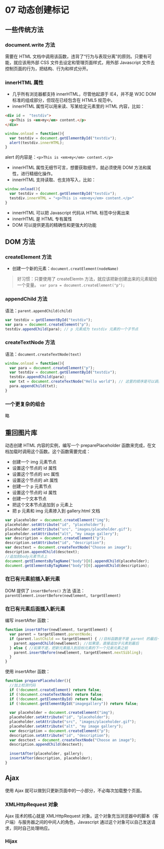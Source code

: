 # 07 动态创建标记

## 一些传统方法

### document.write 方法
需要在 HTML 文档中调用该函数，违背了“行为与表现分离”的原则。只要有可能，就应该用外部 CSS 文件去设定和管理页面样式，用外部 Javascript 文件去控制页面的行为，把结构、行为和样式分开。

### innerHTML 属性
- 几乎所有浏览器都支持 innerHTML，尽管他起源于 IE4，并不是 W3C DOM 标准的组成部分，但现在已经包含在 HTML5 规范中。
- innerHTML 属性可以用来读、写某给定元素里的 HTML 内容，比如：

```html
<div id =  "testdiv">
  <p>This is <em>my</em> content.</p>
</div>
```

```js
window.onload = function(){
  var testdiv = document.getElementById("testdiv");
  alert(testdiv.innerHTML);
}
```

alert 的内容是：`<p>This is <em>my</em> content.</p>`

- innerHTML 属性无细节可言，想要获取细节，就必须使用 DOM 方法和属性，进行精细化操作。
- innerHTML 支持读取、也支持写入，比如：

```js
window.onload(){
  var testdiv = document.getElementById("testdiv");
  testdiv.innerHTML = "<p>This is <em>my</em> content.</p>"
}
```

- innerHTML 可以把 Javascript 代码从 HTML 标签中分离出来
- innerHTML 是 HTML 专有属性
- DOM 可以提供更高的精确性和更强大的功能

## DOM 方法

### createElement 方法

- 创建一个新的元素：`document.creatElement(nodeName)`

> 好习惯：只要使用了 createElemtn 方法，就应该把新创建出来的元素赋给一个变量。
`var para = document.createElement("p");`

### appendChild 方法
语法：`parent.appendChild(child)`

```js
var testdiv = getElementById("testdiv");
var para = document.createElement("p");
testdiv.appendChild(para); // p 元素成为 testdiv 元素的一个子节点
```

### createTextNode 方法
语法：`document.createTextNode(text)`

```js
window.onload = function(){
  var para = document.createElement("p");
  var testdiv = document.getElementById("testdiv");
  testdiv.appendChild(para);
  var txt = document.createTextNode("Hello world"); // 这里的顺序是可以调换的
  para.appendChild(txt);
}
```

### 一个更复杂的组合 
略

## 重回图片库
动态创建 HTML 内容的实例，编写一个 preparePlaceholder 函数来完成，在文档加载时调用这个函数。这个函数需要完成：
- 创建一个 img 元素节点
- 设置这个节点的 id 属性
- 设置这个节点的 src 属性
- 设置这个节点的 alt 属性
- 创建一个 p 元素节点
- 设置这个节点的 id 属性
- 创建一个文本节点
- 把这个文本节点追加到 p 元素上
- 把 p 元素和 img 元素掺入到 gallery.html 文档

```js
var placeholder = document.createElement("img");
placeholder.setAttribute("id", "placeholder");
placeholder.setAttribute("src", "images/placeholder.gif");
placeholder.setAttribute("alt", "my image gallery");
var description = document.createElement("p");
description.setAttribute("id", "description");
var desctext = document.createTextNode("Choose an image");
description.appendChild(desctext);
//追加到body元素节点上
document.getElementsByTagName("body")[0].appendChild(placeholder);
document.getElementsByTagName("body")[0].appendChild(description);
```

### 在已有元素前插入新元素
DOM 提供了 `insertBefore()` 方法
语法：`parentElement.insertBefore(newElement, targetElement)`

### 在已有元素后面插入新元素

编写 insertAfter 函数：

```js
function insertAfter(newElement, targetElement) {
  var parent = targetElement.parentNode;
  if (parent.lastChild == targetElement) { //目标函数是不是 parent 的最后一个子元素
    parent.appendChild(newElement); //如果是，直接追加子元素到最后
  } else { //如果不是，把新元素插入到目标元素的下一个兄弟元素之前
    parent.insertBefore(newElement, targetElement.nextSibling);
  }
}
```

使用 insertAfter 函数：

```js
function preparePlaceholder(){
  //加上检测代码
  if (!document.createElement) return false;
  if (!document.createTextNode) return false;
  if (!document.getElementById) return false;
  if (!document.getElementById("imagegallery")) return false;
  
  var placeholder = document.createElement("img");
  placeholder.setAttribute("id", "placeholder");
  placeholder.setAttribute("src", "images/placeholder.gif");
  placeholder.setAttribute("alt", "my image gallery");
  var description = document.createElement("p");
  description.setAttribute("id", "description");
  var desctext = document.createTextNode("Choose an image");
  description.appendChild(desctext);
  
  insertAfter(placeholder, gallery);
  insertAfter(description, placeholder);
}
```

## Ajax
使用 Ajax 就可以做到只更新页面中的一小部分，不必每次加载整个页面。

### XMLHttpRequest 对象
Ajax 技术的核心就是 XMLHttpRequest 对象。这个对象充当浏览器中的脚本（客户端）与服务器之间的中间人的角色，Javascript 通过这个对象可以自己发送请求，同时自己处理响应。

### Hijax